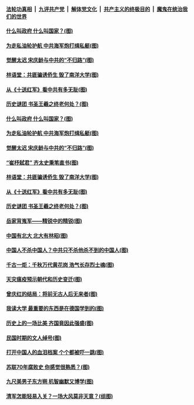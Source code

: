 

####  [法轮功真相](../../../../basic/blob/master/README.md?t=04010501) &nbsp;|&nbsp; [九评共产党](../../../../9ping.md/blob/master/README.md?t=04010501) &nbsp;|&nbsp; [解体党文化](../../../../jtdwh.md/blob/master/README.md?t=04010501)  &nbsp;|&nbsp; [共产主义的终极目的](../../../../gczydzjmd.md/blob/master/README.md?t=04010501) &nbsp;|&nbsp; [魔鬼在统治我们的世界](../../../../mgztzwmdsj.md/blob/master/README.md?t=04010501) 

#### [什么叫政府 什么叫国家？(图)](../pages/p6/967032.md?t=04010501) 

#### [为走私油轮护航 中共海军炮打缉私艇(图)](../pages/p6/966218.md?t=04010501) 

#### [觉醒太迟 宋庆龄与中共的“不归路”(图)](../pages/p6/965579.md?t=04010501) 

#### [林语堂：共匪骗诱侨生 毁了南洋大学(图)](../pages/p6/966610.md?t=04010501) 

#### [从《十送红军》看中共有多无耻(图)](../pages/p6/966224.md?t=04010501) 

#### [历史谜团 书圣王羲之终老何处？(图)](../pages/p6/967178.md?t=04010501) 

#### [什么叫政府 什么叫国家？(图)](../pages/p6/967032.md?t=04010501) 

#### [为走私油轮护航 中共海军炮打缉私艇(图)](../pages/p6/966218.md?t=04010501) 

#### [觉醒太迟 宋庆龄与中共的“不归路”(图)](../pages/p6/965579.md?t=04010501) 

#### [“崔杼弑君” 齐太史秉笔直书(图)](../pages/p6/965466.md?t=04010501) 

#### [林语堂：共匪骗诱侨生 毁了南洋大学(图)](../pages/p6/966610.md?t=04010501) 

#### [从《十送红军》看中共有多无耻(图)](../pages/p6/966224.md?t=04010501) 

#### [历史谜团 书圣王羲之终老何处？(图)](../pages/p6/967178.md?t=04010501) 

#### [岳家背嵬军——精锐中的精锐(图)](../pages/p6/966523.md?t=04010501) 

#### [中国有北大 北大有林昭(图)](../pages/p6/966471.md?t=04010501) 

#### [中国人不杀中国人？中共只不杀他杀不到的中国人(图)](../pages/p6/966981.md?t=04010501) 

#### [千古一炬：千秋万代黄花岗 浩气长存烈士魂(图)](../pages/p6/963908.md?t=04010501) 

#### [天灾瘟疫预示朝代和历史变迁(图)](../pages/p6/966222.md?t=04010501) 

#### [曾庆红的结局：将前无古人后无来者(图)](../pages/p6/966150.md?t=04010501) 

#### [我读大学 最重要的东西是在德国学到的(图)](../pages/p6/966606.md?t=04010501) 

#### [历史上的一场比美 齐国竟因此强盛(图)](../pages/p6/966408.md?t=04010501) 

#### [民国时期的文人绰号(图)](../pages/p6/966983.md?t=04010501) 

#### [打开中国人的血泪档案 个个都被吓一跳(图)](../pages/p6/966153.md?t=04010501) 

#### [苏联70年腐败史 你感觉很熟悉？(图)](../pages/p6/966200.md?t=04010501) 

#### [九尺美男子东方朔 机智幽默又博学(图)](../pages/p6/966002.md?t=04010501) 

#### [清军怎能轻易入关？一场大风莫非天意？(组图)](../pages/p6/966868.md?t=04010501) 

